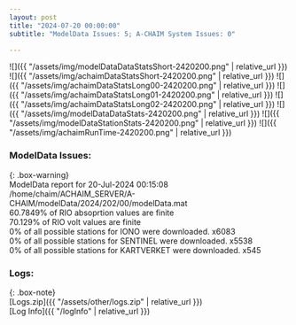 ```yaml
---
layout: post
title: "2024-07-20 00:00:00"
subtitle: "ModelData Issues: 5; A-CHAIM System Issues: 0"

---
```


![]({{ "/assets/img/modelDataDataStatsShort-2420200.png" | relative_url }})
![]({{ "/assets/img/achaimDataStatsShort-2420200.png" | relative_url }})
![]({{ "/assets/img/achaimDataStatsLong00-2420200.png" | relative_url }})
![]({{ "/assets/img/achaimDataStatsLong01-2420200.png" | relative_url }})
![]({{ "/assets/img/achaimDataStatsLong02-2420200.png" | relative_url }})
![]({{ "/assets/img/modelDataDataStats-2420200.png" | relative_url }})
![]({{ "/assets/img/modelDataStationStats-2420200.png" | relative_url }})
![]({{ "/assets/img/achaimRunTime-2420200.png" | relative_url }})


### ModelData Issues:  
  
{: .box-warning}  
 ModelData report for 20-Jul-2024 00:15:08   
 /home/chaim/ACHAIM_SERVER/A-CHAIM/modelData/2024/202/00/modelData.mat   
 60.7849% of RIO absoprtion values are finite   
 70.129% of RIO volt values are finite   
 0% of all possible stations for IONO were downloaded. x6083   
 0% of all possible stations for SENTINEL were downloaded. x5538   
 0% of all possible stations for KARTVERKET were downloaded. x545   
  


### Logs:  
  
{: .box-note}  
[Logs.zip]({{ "/assets/other/logs.zip" | relative_url }})  
[Log Info]({{ "/logInfo" | relative_url }})  
